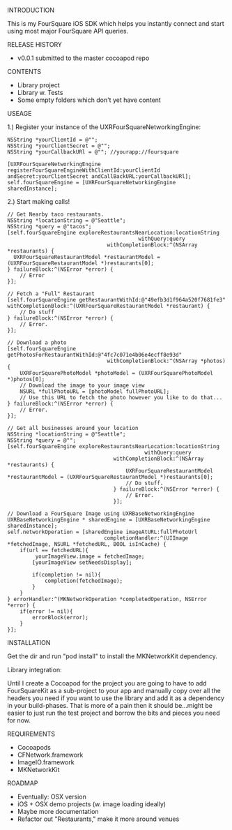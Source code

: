 INTRODUCTION

This is my FourSquare iOS SDK which helps you instantly connect and start using most major FourSquare API queries.

RELEASE HISTORY

- v0.0.1 submitted to the master cocoapod repo

CONTENTS

- Library project
- Library w. Tests
- Some empty folders which don't yet have content

USEAGE

1.) Register your instance of the UXRFourSquareNetworkingEngine:

    NSString *yourClientId = @"";
    NSString *yourClientSecret = @"";
    NSString *yourCallbackURl = @""; //yourapp://foursquare
    
    [UXRFourSquareNetworkingEngine registerFourSquareEngineWithClientId:yourClientId andSecret:yourClientSecret andCallBackURL:yourCallbackURl];
    self.fourSquareEngine = [UXRFourSquareNetworkingEngine sharedInstance];
    
2.) Start making calls!

    // Get Nearby taco restaurants.
    NSString *locationString = @"Seattle";
    NSString *query = @"tacos";
    [self.fourSquareEngine exploreRestaurantsNearLocation:locationString
                                              withQuery:query
                                    withCompletionBlock:^(NSArray *restaurants) {
      UXRFourSquareRestaurantModel *restaurantModel = (UXRFourSquareRestaurantModel *)restaurants[0];
    } failureBlock:^(NSError *error) {
        // Error
    }];
  
    // Fetch a "Full" Restaurant
    [self.fourSquareEngine getRestaurantWithId:@"49efb3d1f964a520f7681fe3" withCompletionBlock:^(UXRFourSquareRestaurantModel *restaurant) {
        // Do stuff
    } failureBlock:^(NSError *error) {
        // Error.
    }];
  
    // Download a photo
    [self.fourSquareEngine getPhotosForRestaurantWithId:@"4fc7c071e4b06e4ecff8e93d"
                                    withCompletionBlock:^(NSArray *photos) {
        UXRFourSquarePhotoModel *photoModel = (UXRFourSquarePhotoModel *)photos[0];
        // Download the image to your image view 
        NSURL *fullPhotoURL = [photoModel fullPhotoURL];
        // Use this URL to fetch the photo however you like to do that...
    } failureBlock:^(NSError *error) {
        // Error.
    }];
    
    // Get all businesses around your location
    NSString *locationString = @"Seattle";
    NSString *query = @"";
    [self.fourSquareEngine exploreRestaurantsNearLocation:locationString
                                                withQuery:query
                                      withCompletionBlock:^(NSArray *restaurants) {
                                          UXRFourSquareRestaurantModel *restaurantModel = (UXRFourSquareRestaurantModel *)restaurants[0];
                                          // Do stuff.
                                      } failureBlock:^(NSError *error) {
                                          // Error.
                                      }];

    // Download a FourSquare Image using UXRBaseNetworkingEngine
    UXRBaseNetworkingEngine * sharedEngine = [UXRBaseNetworkingEngine sharedInstance];
    self.networkOperation = [sharedEngine imageAtURL:fullPhotoUrl
                                   completionHandler:^(UIImage *fetchedImage, NSURL *fetchedURL, BOOL isInCache) {
        if(url == fetchedURL){
             yourImageView.image = fetchedImage;
            [yourImageView setNeedsDisplay];
            
            if(completion != nil){
                completion(fetchedImage);
            }
        }
    } errorHandler:^(MKNetworkOperation *completedOperation, NSError *error) {
        if(error != nil){
            errorBlock(error);
        }
    }];
    
INSTALLATION

Get the dir and run "pod install" to install the MKNetworkKit dependency. 

Library integration:

Until I create a Cocoapod for the project you are going to have to add FourSquareKit as a sub-project to your app and manually
copy over all the headers you need if you want to use the library and add it as a dependency in your build-phases. That is more
of a pain then it should be...might be easier to just run the test project and borrow the bits and pieces you need for now.

REQUIREMENTS

- Cocoapods
- CFNetwork.framework
- ImageIO.framework
- MKNetworkKit

ROADMAP

- Eventually: OSX version
- iOS + OSX demo projects (w. image loading ideally)
- Maybe more documentation
- Refactor out "Restaurants," make it more around venues
